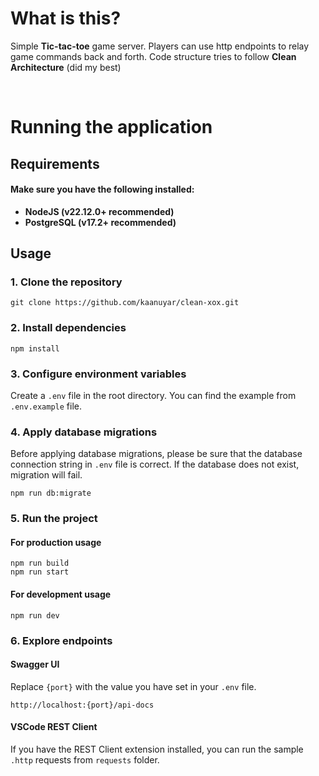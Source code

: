 # What is this?

Simple **Tic-tac-toe** game server. Players can use http endpoints to relay game commands back and forth. Code structure tries to follow **Clean Architecture** (did my best)

<br>

# Running the application

## Requirements

#### Make sure you have the following installed:

- **NodeJS (v22.12.0+ recommended)**   
- **PostgreSQL (v17.2+ recommended)**

## Usage

### 1. Clone the repository

```
git clone https://github.com/kaanuyar/clean-xox.git
```

### 2. Install dependencies

```
npm install
```

### 3. Configure environment variables

Create a `.env` file in the root directory. You can find the example from `.env.example` file.

### 4. Apply database migrations

Before applying database migrations, please be sure that the database connection string in `.env` file is correct. If the database does not exist, migration will fail.

```
npm run db:migrate
```

### 5. Run the project

#### For production usage

```
npm run build
npm run start
```

#### For development usage

```
npm run dev
```

### 6. Explore endpoints

#### Swagger UI

Replace `{port}` with the value you have set in your `.env` file.

```
http://localhost:{port}/api-docs
```

#### VSCode REST Client

If you have the REST Client extension installed, you can run the sample `.http` requests from `requests` folder.